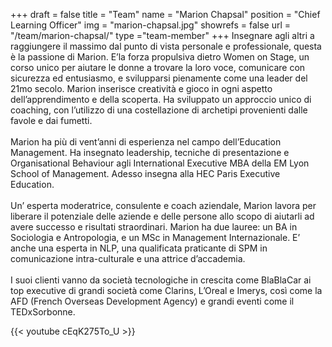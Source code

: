 +++
draft		= false
title		= "Team"
name		= "Marion Chapsal"
position 	= "Chief Learning Officer"
img			= "marion-chapsal.jpg"
showrefs	= false
url			= "/team/marion-chapsal/"
type		="team-member"
+++
Insegnare agli altri a raggiungere il massimo dal punto di vista personale e professionale, questa è la passione di Marion. 
E’la forza propulsiva dietro Women on Stage, un corso unico per aiutare le donne a trovare la loro voce, comunicare con sicurezza ed entusiasmo, e svilupparsi pienamente come una leader del 21mo secolo. Marion inserisce creatività e gioco in ogni aspetto dell’apprendimento e della scoperta. Ha sviluppato un approccio unico di coaching, con l’utilizzo di una costellazione di archetipi provenienti dalle favole e dai fumetti. <br><br> Marion ha più di vent’anni di esperienza nel campo dell’Education Management. Ha insegnato leadership, tecniche di presentazione e Organisational Behaviour agli International Executive MBA della EM Lyon School of Management. Adesso insegna alla HEC Paris Executive Education.<br><br>Un’ esperta moderatrice, consulente e coach aziendale, Marion lavora per liberare il potenziale delle aziende e delle persone allo scopo di aiutarli ad avere successo e risultati straordinari. Marion ha due lauree: un BA in Sociologia e Antropologia, e un MSc in Management Internazionale. E’ anche una esperta in NLP, una qualificata praticante di SPM in comunicazione intra-culturale e una attrice d’accademia.<br><br> I suoi clienti vanno da società tecnologiche in crescita come BlaBlaCar ai top executive di grandi società come Clarins, L’Oreal e Imerys, così come la AFD (French Overseas Development Agency) e grandi eventi come il TEDxSorbonne.

{{< youtube cEqK275To_U >}}
